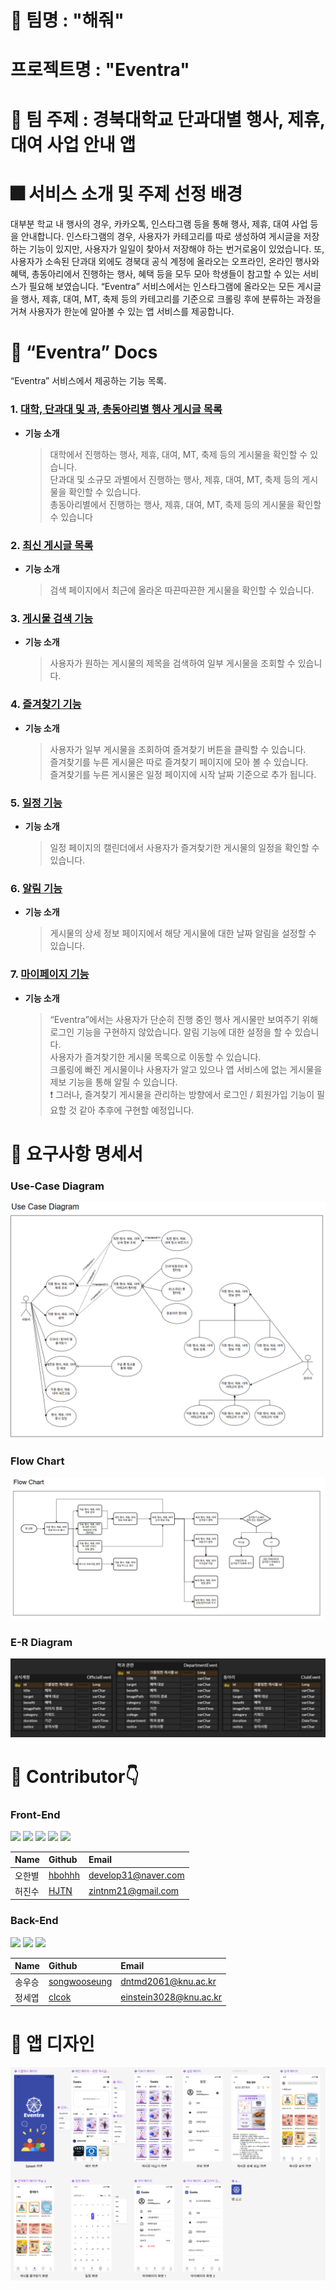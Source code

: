 # 🤪 팀명 : "**해줘**"

# 프로젝트명 : "**Eventra**"

# 📜 팀 주제 : 경북대학교 단과대별 행사, 제휴, 대여 사업 안내 앱

# 🎆 서비스 소개 및 주제 선정 배경
대부분 학교 내 행사의 경우, 카카오톡, 인스타그램 등을 통해 행사, 제휴, 대여 사업 등을 안내합니다. 인스타그램의 경우, 사용자가 카테고리를 따로 생성하여 게시글을 저장하는 기능이 있지만, 사용자가 일일이 찾아서 저장해야 하는 번거로움이 있었습니다. 또, 사용자가 소속된 단과대 외에도 경북대 공식 계정에 올라오는 오프라인, 온라인 행사와 혜택, 총동아리에서 진행하는 행사, 혜택 등을 모두 모아 학생들이 참고할 수 있는 서비스가 필요해 보였습니다. “Eventra” 서비스에서는 인스타그램에 올라오는 모든 게시글을 행사, 제휴, 대여, MT, 축제 등의 카테고리를 기준으로 크롤링 후에 분류하는 과정을 거쳐 사용자가 한눈에 알아볼 수 있는 앱 서비스를 제공합니다.


 # 🔎 “Eventra” Docs
 “Eventra” 서비스에서 제공하는 기능 목록.

### 1. [대학, 단과대 및 과, 총동아리별 행사 게시글 목록]()
* **기능 소개**
  > 대학에서 진행하는 행사, 제휴, 대여, MT, 축제 등의 게시물을 확인할 수 있습니다.      
  > 단과대 및 소규모 과별에서 진행하는 행사, 제휴, 대여, MT, 축제 등의 게시물을 확인할 수 있습니다.    
  > 총동아리별에서 진행하는 행사, 제휴, 대여, MT, 축제 등의 게시물을 확인할 수 있습니다

### 2. [최신 게시글 목록]()
* **기능 소개**
  > 검색 페이지에서 최근에 올라온 따끈따끈한 게시물을 확인할 수 있습니다.

### 3. [게시물 검색 기능]()
* **기능 소개**
  > 사용자가 원하는 게시물의 제목을 검색하여 일부 게시물을 조회할 수 있습니다.
  
### 4. [즐겨찾기 기능]()
* **기능 소개**
  > 사용자가 일부 게시물을 조회하여 즐겨찾기 버튼을 클릭할 수 있습니다.    
  > 즐겨찾기를 누른 게시물은 따로 즐겨찾기 페이지에 모아 볼 수 있습니다.    
  > 즐겨찾기를 누른 게시물은 일정 페이지에 시작 날짜 기준으로 추가 됩니다.

### 5. [일정 기능]()
* **기능 소개**
  > 일정 페이지의 캘린더에서 사용자가 즐겨찾기한 게시물의 일정을 확인할 수 있습니다.

### 6. [알림 기능]()
* **기능 소개**
  > 게시물의 상세 정보 페이지에서 해당 게시물에 대한 날짜 알림을 설정할 수 있습니다.

### 7. [마이페이지 기능]()
* **기능 소개**
  > “Eventra”에서는 사용자가 단순히 진행 중인 행사 게시물만 보여주기 위해 로그인 기능을 구현하지 않았습니다.
  > 알림 기능에 대한 설정을 할 수 있습니다.    
  > 사용자가 즐겨찾기한 게시물 목록으로 이동할 수 있습니다.    
  > 크롤링에 빠진 게시물이나 사용자가 알고 있으나 앱 서비스에 없는 게시물을 제보 기능을 통해 알릴 수 있습니다.     
  ❗ 그러나, 즐겨찾기 게시물을 관리하는 방향에서 로그인 / 회원가입 기능이 필요할 것 같아 추후에 구현할 예정입니다.     

# 📝 요구사항 명세서
### Use-Case Diagram
![Use-Case Diagram](./usecase.png)
### Flow Chart
![Flow Chart](./flowchart.png)
### E-R Diagram
![E-R Diagram](./erd.png)

# 👥 Contributor👇
### Front-End
<img src="https://img.shields.io/badge/Kotlin-7F52FF?style=for-the-badge&logo=Kotlin&logoColor=white"> <img src="https://img.shields.io/badge/Android Studio-3DDC84?style=for-the-badge&logo=Android&logoColor=white"> <img src="https://img.shields.io/badge/Retrofit-D20A0A?style=for-the-badge&logoColor=white"> <img src="https://img.shields.io/badge/OkHttp-2C5BB4?style=for-the-badge&logoColor=white"> <img src="https://img.shields.io/badge/Glide-007054?style=for-the-badge&logoColor=white">

|Name|Github|Email|
|:---|:---|:---|
|오한별|[hbohhh](https://github.com/hbohhh)|develop31@naver.com|
|허진수|[HJTN](https://github.com/HJTN)|zintnm21@gmail.com|

### Back-End
<img src="https://img.shields.io/badge/python-3776AB?style=for-the-badge&logo=python&logoColor=white"> <img src="https://img.shields.io/badge/spring-6DB33F?style=for-the-badge&logo=spring&logoColor=white"> <img src="https://img.shields.io/badge/h2database-09476B?style=for-the-badge&logo=h2database&logoColor=white">

|Name|Github|Email|
|:---|:---|:---|
|송우승|[songwooseung](https://github.com/songwooseung)|dntmd2061@knu.ac.kr|
|정세엽|[clcok](https://github.com/clcok)|einstein3028@knu.ac.kr|

# 🎨 앱 디자인
![UI 디자인](./app_ui.png)
